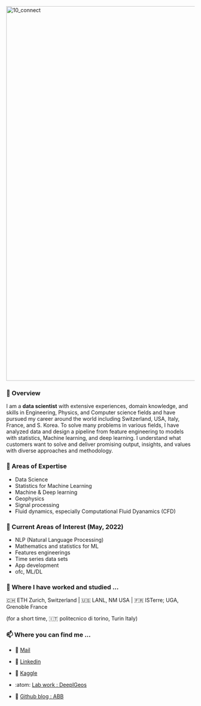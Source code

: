
<div>
<img width="1000" alt="10_connect" src="https://user-images.githubusercontent.com/40614421/169029557-0833445c-67e9-4632-975b-27c9d26c7d91.png">
</div>

### 🦋 Overview 
I am a **data scientist** with extensive experiences, domain knowledge, and skills in Engineering, Physics, and Computer science fields and have pursued my career around the world including Switzerland, USA, Italy, France, and S. Korea. To solve many problems in various fields, I have analyzed data and design a pipeline from feature engineering to models with statistics, Machine learning, and deep learning. I understand what customers want to solve and deliver promising output, insights, and values with diverse approaches and methodology. 

### 🌴 Areas of Expertise
 - Data Science
 - Statistics for Machine Learning
 - Machine & Deep learning
 - Geophysics
 - Signal processing
 - Fluid dynamics, especially Computational Fluid Dyanamics (CFD)

### 🌱 Current Areas of Interest (May, 2022)
+ NLP (Natural Language Processing)
+ Mathematics and statistics for ML
+ Features engineerings
+ Time series data sets
+ App development 
+ ofc, ML/DL

### :round_pushpin: Where I have worked and studied ...
🇨🇭 ETH Zurich, Switzerland | :us: LANL, NM USA | :fr: ISTerre; UGA, Grenoble France

(for a short time, :it: politecnico di torino, Turin Italy)

### :mailbox: Where you can find me ... 
+ :envelope_with_arrow: [Mail](mailto:soyoun.son@gmail.com) 

+ :handshake: [Linkedin](https://www.linkedin.com/in/soyounson)

+ :duck: [Kaggle](https://www.kaggle.com/soyounson)

+ :atom: [Lab work : DeepIGeos](https://github.com/HITLAB-DeepIGeoS/DeepIGeoS)

+ 🌈 [Github blog : ABB](https://soyounson.github.io/)
